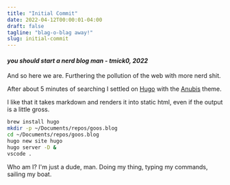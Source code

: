 ```yaml
---
title: "Initial Commit"
date: 2022-04-12T00:00:01-04:00
draft: false
tagline: "blag-o-blag away!"
slug: initial-commit
---
```


#### *you should start a nerd blog man - tmick0, 2022*

And so here we are. Furthering the pollution of the web with more nerd shit.

After about 5 minutes of searching I settled on [Hugo](https://gohugo.io/) with the [Anubis](https://github.com/Mitrichius/hugo-theme-anubis) theme.

I like that it takes markdown and renders it into static html, even if the output is a little gross.

```bash
brew install hugo
mkdir -p ~/Documents/repos/goos.blog
cd ~/Documents/repos/goos.blog
hugo new site hugo
hugo server -D &
vscode .
```

Who am I? I'm just a dude, man. Doing my thing, typing my commands, sailing my boat.
